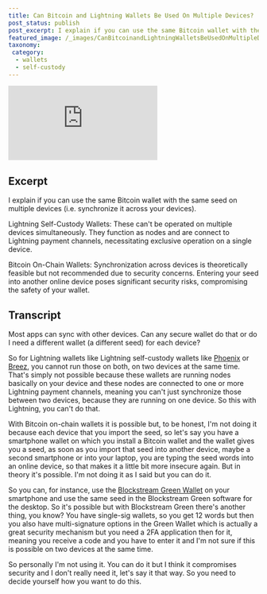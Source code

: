 ```yaml
---
title: Can Bitcoin and Lightning Wallets Be Used On Multiple Devices?
post_status: publish
post_excerpt: I explain if you can use the same Bitcoin wallet with the same seed on multiple devices.
featured_image: /_images/CanBitcoinandLightningWalletsBeUsedOnMultipleDevices.jpg
taxonomy:
 category:
  - wallets
  - self-custody
---
```


<iframe src="https://player.vimeo.com/video/1019656067?badge=0&amp;autopause=0&amp;player_id=0&amp;app_id=58479" frameborder="0" allow="autoplay; fullscreen; picture-in-picture; clipboard-write; encrypted-media" title="Can Bitcoin and Lightning Wallets Be Used On Multiple Devices？"></iframe>

<div style="margin-bottom:30px;"></div>

## Excerpt

I explain if you can use the same Bitcoin wallet with the same seed on multiple devices (i.e. synchronize it across your devices).

Lightning Self-Custody Wallets: These can't be operated on multiple devices simultaneously. They function as nodes and are connect to Lightning payment channels, necessitating exclusive operation on a single device.

Bitcoin On-Chain Wallets: Synchronization across devices is theoretically feasible but not recommended due to security concerns. Entering your seed into another online device poses significant security risks, compromising the safety of your wallet.

## Transcript

Most apps can sync with other devices. Can any secure wallet do that or do I need a different wallet (a different seed) for each device?

So for Lightning wallets like Lightning self-custody wallets like [Phoenix](https://phoenix.acinq.co) or [Breez](https://breez.technology), you cannot run those on both, on two devices at the same time. That's simply not possible because these wallets are running nodes basically on your device and these nodes are connected to one or more Lightning payment channels, meaning you can't just synchronize those between two devices, because they are running on one device. So this with Lightning, you can't do that.

With Bitcoin on-chain wallets it is possible but, to be honest, I'm not doing it because each device that you import the seed, so let's say you have a smartphone wallet on which you install a Bitcoin wallet and the wallet gives you a seed, as soon as you import that seed into another device, maybe a second smartphone or into your laptop, you are typing the seed words into an online device, so that makes it a little bit more insecure again. But in theory it's possible. I'm not doing it as I said but you can do it.

So you can, for instance, use the [Blockstream Green Wallet](https://blockstream.com/green/) on your smartphone and use the same seed in the Blockstream Green software for the desktop. So it's possible but with Blockstream Green there's another thing, you know? You have single-sig wallets, so you get 12 words but then you also have multi-signature options in the Green Wallet which is actually a great security mechanism but you need a 2FA application then for it, meaning you receive a code and you have to enter it and I'm not sure if this is possible on two devices at the same time.

So personally I'm not using it. You can do it but I think it compromises security and I don't really need it, let's say it that way. So you need to decide yourself how you want to do this.
